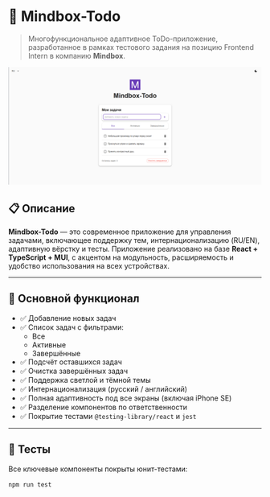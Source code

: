 # 🧠 Mindbox-Todo

> Многофункциональное адаптивное ToDo-приложение, разработанное в рамках тестового задания на позицию Frontend Intern в компанию **Mindbox**.

![Превью приложения](./public/demo.png)

## 📋 Описание

**Mindbox-Todo** — это современное приложение для управления задачами, включающее поддержку тем, интернационализацию (RU/EN), адаптивную вёрстку и тесты. Приложение реализовано на базе **React + TypeScript + MUI**, с акцентом на модульность, расширяемость и удобство использования на всех устройствах.

---

## 🚀 Основной функционал

- ✅ Добавление новых задач
- ✅ Список задач с фильтрами:
  - Все
  - Активные
  - Завершённые
- ✅ Подсчёт оставшихся задач
- ✅ Очистка завершённых задач
- ✅ Поддержка светлой и тёмной темы
- ✅ Интернационализация (русский / английский)
- ✅ Полная адаптивность под все экраны (включая iPhone SE)
- ✅ Разделение компонентов по ответственности
- ✅ Покрытие тестами `@testing-library/react` и `jest`

---

## 🧪 Тесты

Все ключевые компоненты покрыты юнит-тестами:

```bash
npm run test
